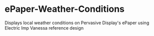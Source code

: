 # ePaper-Weather-Conditions
Displays local weather conditions on Pervasive Display's ePaper using Electric Imp Vanessa reference design
